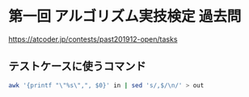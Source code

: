 # 第一回 アルゴリズム実技検定 過去問

https://atcoder.jp/contests/past201912-open/tasks

## テストケースに使うコマンド

```zsh
awk '{printf "\"%s\",", $0}' in | sed 's/,$/\n/' > out
```